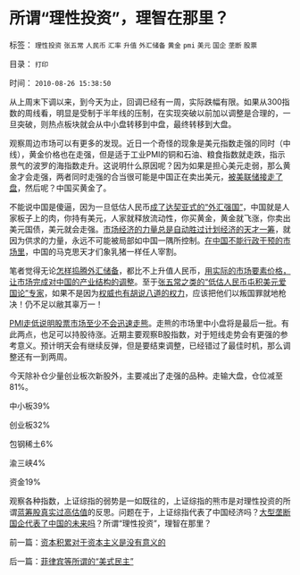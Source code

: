 # 所谓“理性投资”，理智在那里？

标签： `理性投资` `张五常` `人民币` `汇率` `升值` `外汇储备` `黄金` `pmi` `美元` `国企` `垄断` `股票` 

目录： `打印`

时间： `2010-08-26 15:38:50`

从上周末下调以来，到今天为止，回调已经有一周，实际跌幅有限。如果从300指数的周线看，明显是受制于半年线的压制，在实现突破以前加以调整是合理的，一旦突破，则热点板块就会从中小盘转移到中盘，最终转移到大盘。

观察周边市场可以有更多的发现。近日一个奇怪的现象是美元指数走强的同时（中线），黄金价格也在走强，但是适于工业PMI的铜和石油、粮食指数就走跌，指示景气的波罗的海指数走升。这说明什么原因呢？因为如果是担心美元走弱，那么黄金才会走强，两者同时走强的合当很可能是中国正在卖出美元，[被美联储接走了盘](../../../2009/3/19/美联储增持国债，中国距离广场协议更近.md)，然后呢？中国买黄金了。

不能说中国是傻逼，因为一旦低估人民币[成了达契亚式的“外汇强国”](../../../2010/8/25/图拉真发动的货币战争.md)，中国就是人家板子上的肉，你持有美元，人家就释放流动性，你买黄金，黄金就飞涨，你卖出美元国债，美元就会走强。[市场经济的力量总是自动胜过计划经济的天才一筹](../../../2007/11/7/黄金，市场的力量正在挫败自救.md)，就因为供求的力量，永远不可能被局部如中国一隅所控制。[在中国不能行政干预的市场里](../../../2009/5/1/赌场必杀技，市场计划经济行政干预之自欺欺人.md)，中国的马克思天才们象乳猪一样任人宰割。

笔者觉得无论[怎样捣腾外汇储备](../../../2008/7/21/中国索罗斯做空美元剪美国人羊毛惨败的货币战争.md)，都比不上升值人民币，[用实际的市场要素价格，让市场完成对中国的产业结构的调整](../../../2010/4/26/低估人民币“贵买贱卖＝全民亏损”.md)。至于[张五常之类的“低估人民币屯积美元爱国论”专家](../../../2009/7/23/马列凯恩斯张五常理论中国特色化的共同特点.md)，如果不是因为[权威也有胡说八道的权力](../../../2010/3/5/权威同样有胡说八道的平等权力.md)，应该把他们以叛国罪就地枪决！仍不足以敝其辜万一！

[PMI走低说明股票市场至少不会迅速走熊](../../../2010/7/7/人民币升值将造成通缩牛市.md)。走熊的市场里中小盘将是最后一批。有此两点，也足可以持股待涨。近期主要观察B股指数，对于短线走势会有更强的参考意义。预计明天会有继续反弹，但是要结束调整，已经错过了最佳时机，那么调整还有一到两周。

今天除补仓少量创业板次新股外，主要减出了走强的品种。走输大盘，仓位减至81%。

中小板39%

创业板32%

包钢稀土6%

渝三峡4%

资金19%

观察各种指数，上证综指的弱势是一如既往的，上证综指的熊市是对理性投资的所谓[蓝筹股真实过高估值](../../../2008/9/4/市净率高估的蓝筹股，低估的中小板.md)的反思。问题在于，上证综指代表了中国经济吗？[大型垄断国企代表了中国的未来吗](../../../2009/8/12/国企吃奶的力气不该留到六十岁还用.md)？所谓“理性投资”，理智在那里？



前一篇：[资本积累对于资本主义是没有意义的](../../../2010/8/25/资本积累对于资本主义是没有意义的.md)

后一篇：[菲律宾等所谓的“美式民主”](../../../2010/8/26/菲律宾等所谓的“美式民主”.md)